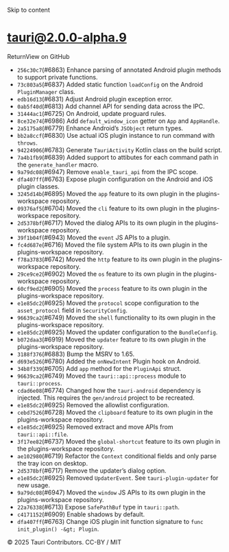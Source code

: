 Skip to content
# tauri@2.0.0-alpha.9
ReturnView on GitHub
  * `256c30c7`(#6863) Enhance parsing of annotated Android plugin methods to support private functions.
  * `73c803a5`(#6837) Added static function `loadConfig` on the Android `PluginManager` class.
  * `edb16d13`(#6831) Adjust Android plugin exception error.
  * `0ab5f40d`(#6813) Add channel API for sending data across the IPC.
  * `31444ac1`(#6725) On Android, update proguard rules.
  * `8ce32e74`(#6986) Add `default_window_icon` getter on `App` and `AppHandle`.
  * `2a5175a8`(#6779) Enhance Android’s `JSObject` return types.
  * `bb2a8ccf`(#6830) Use actual iOS plugin instance to run command with `throws`.
  * `94224906`(#6783) Generate `TauriActivity` Kotlin class on the build script.
  * `7a4b1fb9`(#6839) Added support to attibutes for each command path in the `generate_handler` macro.
  * `9a79dc08`(#6947) Remove `enable_tauri_api` from the IPC scope.
  * `dfa407ff`(#6763) Expose plugin configuration on the Android and iOS plugin classes.
  * `3245d14b`(#6895) Moved the `app` feature to its own plugin in the plugins-workspace repository.
  * `09376af5`(#6704) Moved the `cli` feature to its own plugin in the plugins-workspace repository.
  * `2d5378bf`(#6717) Moved the dialog APIs to its own plugin in the plugins-workspace repository.
  * `39f1b04f`(#6943) Moved the `event` JS APIs to a plugin.
  * `fc4d687e`(#6716) Moved the file system APIs to its own plugin in the plugins-workspace repository.
  * `f78a3783`(#6742) Moved the `http` feature to its own plugin in the plugins-workspace repository.
  * `29ce9ce2`(#6902) Moved the `os` feature to its own plugin in the plugins-workspace repository.
  * `60cf9ed2`(#6905) Moved the `process` feature to its own plugin in the plugins-workspace repository.
  * `e1e85dc2`(#6925) Moved the `protocol` scope configuration to the `asset_protocol` field in `SecurityConfig`.
  * `96639ca2`(#6749) Moved the `shell` functionality to its own plugin in the plugins-workspace repository.
  * `e1e85dc2`(#6925) Moved the updater configuration to the `BundleConfig`.
  * `b072daa3`(#6919) Moved the `updater` feature to its own plugin in the plugins-workspace repository.
  * `3188f376`(#6883) Bump the MSRV to 1.65.
  * `d693e526`(#6780) Added the `onNewIntent` Plugin hook on Android.
  * `34b8f339`(#6705) Add `app` method for the `PluginApi` struct.
  * `96639ca2`(#6749) Moved the `tauri::api::process` module to `tauri::process`.
  * `cdad6e08`(#6774) Changed how the `tauri-android` dependency is injected. This requires the `gen/android` project to be recreated.
  * `e1e85dc2`(#6925) Removed the allowlist configuration.
  * `cebd7526`(#6728) Moved the `clipboard` feature to its own plugin in the plugins-workspace repository.
  * `e1e85dc2`(#6925) Removed extract and move APIs from `tauri::api::file`.
  * `3f17ee82`(#6737) Moved the `global-shortcut` feature to its own plugin in the plugins-workspace repository.
  * `ae102980`(#6719) Refactor the `Context` conditional fields and only parse the tray icon on desktop.
  * `2d5378bf`(#6717) Remove the updater’s dialog option.
  * `e1e85dc2`(#6925) Removed `UpdaterEvent`. See `tauri-plugin-updater` for new usage.
  * `9a79dc08`(#6947) Moved the `window` JS APIs to its own plugin in the plugins-workspace repository.
  * `22a76338`(#6713) Expose `SafePathBuf` type in `tauri::path`.
  * `c4171152`(#6909) Enable shadows by default.
  * `dfa407ff`(#6763) Change iOS plugin init function signature to `func init_plugin() -&gt; Plugin`.


© 2025 Tauri Contributors. CC-BY / MIT
